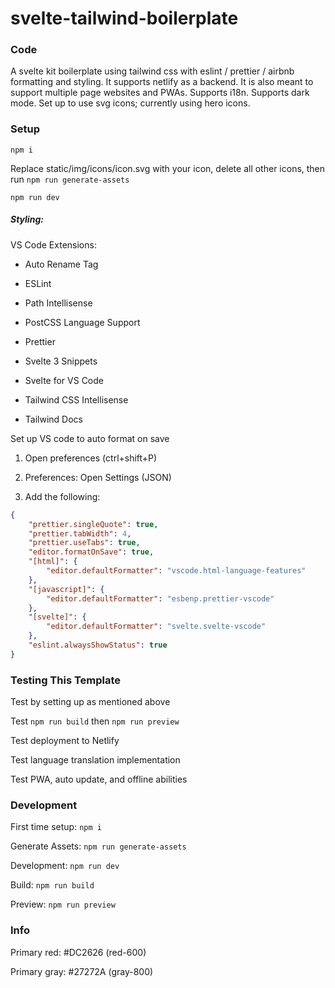 # svelte-tailwind-boilerplate

### Code

A svelte kit boilerplate using tailwind css with eslint / prettier / airbnb formatting and styling. It supports netlify as a backend. It is also meant to support multiple page websites and PWAs. Supports i18n. Supports dark mode. Set up to use svg icons; currently using hero icons.

### Setup

`npm i`

Replace static/img/icons/icon.svg with your icon, delete all other icons, then run `npm run generate-assets`

`npm run dev`

##### Styling:

VS Code Extensions:

- Auto Rename Tag

- ESLint

- Path Intellisense

- PostCSS Language Support

- Prettier

- Svelte 3 Snippets

- Svelte for VS Code

- Tailwind CSS Intellisense

- Tailwind Docs

Set up VS code to auto format on save

1. Open preferences (ctrl+shift+P)

2. Preferences: Open Settings (JSON)

3. Add the following:

```json
{
	"prettier.singleQuote": true,
	"prettier.tabWidth": 4,
	"prettier.useTabs": true,
	"editor.formatOnSave": true,
	"[html]": {
		"editor.defaultFormatter": "vscode.html-language-features"
	},
	"[javascript]": {
		"editor.defaultFormatter": "esbenp.prettier-vscode"
	},
	"[svelte]": {
		"editor.defaultFormatter": "svelte.svelte-vscode"
	},
	"eslint.alwaysShowStatus": true
}
```

### Testing This Template

Test by setting up as mentioned above

Test `npm run build` then `npm run preview`

Test deployment to Netlify

Test language translation implementation

Test PWA, auto update, and offline abilities

### Development

First time setup: `npm i`

Generate Assets: `npm run generate-assets`

Development: `npm run dev`

Build: `npm run build`

Preview: `npm run preview`

### Info

Primary red: #DC2626 (red-600)

Primary gray: #27272A (gray-800)
